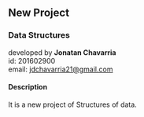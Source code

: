 ## New Project
### Data Structures

developed by **Jonatan Chavarria**<br>
id: 201602900<br>
email: jdchavarria21@gmail.com<br>

#### Description
It is a new project of Structures of data.